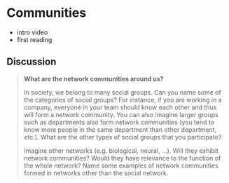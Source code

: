 # Communities

- intro video
- first reading

## Discussion
> **What are the network communities around us?** <p>
> In society, we belong to many social groups. Can you name some of the categories of social groups? For instance, if you are working in a company, everyone in your team should know each other and thus will form a network community. You can also imagine larger groups such as departments also form network communities (you tend to know more people in the same department than other department, etc.). What are the other types of social groups that you participate? <P>
Imagine other networks (e.g. biological, neural, ...). Will they exhibit network communities? Would they have relevance to the function of the whole network? Name some examples of network communities formed in networks other than the social network.
